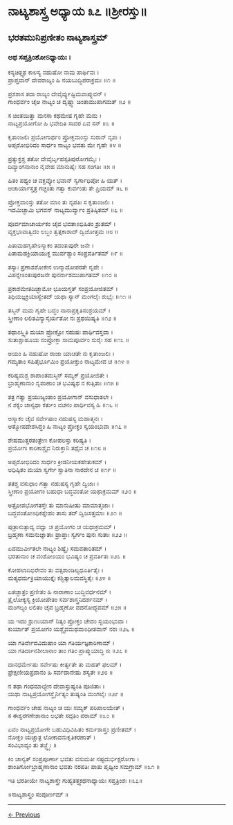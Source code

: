 # ನಾಟ್ಯಶಾಸ್ತ್ರ ಅಧ್ಯಾಯ ೩೭ ॥ಶ್ರೀರಸ್ತು॥

## ಭರತಮುನಿಪ್ರಣೀತಂ ನಾಟ್ಯಶಾಸ್ತ್ರಮ್

### ಅಥ ಸಪ್ತತ್ರಿಂಶೋಽಧ್ಯಾಯಃ । 

ಕಸ್ಯಚಿತ್ತ್ವಥ ಕಾಲಸ್ಯ ನಹುಷೋ ನಾಮ ಪಾರ್ಥಿವಃ ।<br/>
ಪ್ರಾಪ್ತವಾನ್ ದೇವರಾಜ್ಯಂ ಹಿ ನಯಬುದ್ಧಿಪರಾಕ್ರಮಃ ॥೧ ॥

ಪ್ರಶಶಾಸ ತದಾ ರಾಜ್ಯಂ ದೇವೈರ್ವ್ಯುಷ್ಟಿಮವಾಪ್ನುವನ್ ।<br/>
ಗಾಂಧರ್ವಂ ಚೈಅ ನಾಟ್ಯಂ ಚ ದೃಷ್ಟ್ವಾ ಚಿಂತಾಮುಪಾಗಮತ್ ॥೨ ॥

ಸ ಚಿಂತಯಿತ್ವಾ ಮನಸಾ ಕಥಮೇಷ ಗೃಹೇ ಮಮ ।<br/>
ನಾಟ್ಯಪ್ರಯೋಗೋ ಹಿ ಭವೇದಿತಿ ಸಾದರ ಏವ ಸನ್ ॥೩ ॥

ಕೃತಾಂಜಲಿಃ ಪ್ರಯೋಗಾರ್ಥಂ ಪ್ರೋಕ್ತವಾಂಸ್ತು ಸುರಾನ್ ನೃಪಃ ।<br/>
ಅಪ್ಸರೋಭಿರಿದಂ ಸಾರ್ಧಂ ನಾಟ್ಯಂ ಭವತು ಮೇ ಗೃಹೇ ॥೪ ॥

ಪ್ರತ್ಯುಕ್ತಶ್ಚ ತತೋ ದೇವೈರ್ಬೃಹಸ್ಪತಿಪುರೋಗಮೈಃ ।<br/>
ದಿವ್ಯಾಂಗನಾನಾಂ ನೈವೇಹ ಮಾನುಷೈಃ ಸಹ ಸಂಗತಿಃ ॥೫ ॥

ಹಿತಂ ಪಥ್ಯಂ ಚ ವಕ್ತವ್ಯೋ ಭವಾನ್ ಸ್ವರ್ಗಾಧಿಪೋ ಹಿ ಯತ್ ।<br/>
ಆಚಾರ್ಯಾಸ್ತತ್ರ ಗಚ್ಛಂತು ಗತ್ವಾ ಕುರ್ವಂತು ತೇ ಪ್ರಿಯಮ್ ॥೬ ॥

ಪ್ರೋಕ್ತವಾಂಸ್ತು ತತೋ ಮಾಂ ತು ನೃಪತಿಃ ಸ ಕೃತಾಂಜಲಿಃ ।<br/>
ಇದಮಿಚ್ಛಾಮಿ ಭಗವನ್ ನಾಟ್ಯಮುರ್ವ್ಯಾಂ ಪ್ರತಿಷ್ಠಿತಮ್ ॥೭ ॥

ಪೂರ್ವಮಾಚಾರ್ಯಕಂ ಚೈವ ಭವತಾಽಭಿಹಿತಂ ಶ್ರುತಮ್ ।<br/>
ವ್ಯಕ್ತಭಾವಾತ್ವಿದಂ ಲಬ್ಧಂ ತ್ವತ್ಸಕಾಶಾದ್ ದ್ವಿಜೋತ್ತಮ ॥೮ ॥

ಪಿತಾಮಹಗೃಹೇಽಸ್ಮಾಕಂ ತದಂತಃಪುರೇ ಜನೇ ।<br/>
ಪಿತಾಮಹಕ್ರಿಯಾಯುಕ್ತ ಮುರ್ವಶ್ಯಾಂ ಸಂಪ್ರವರ್ತಿತಮ್ ॥೯ ॥

ತಸ್ಯಾಃ ಪ್ರಣಾಶಶೋಕೇನ ಉನ್ಮಾದೋಪರತೇ ನೃಪೇ ।<br/>
ವಿಪನ್ನೇಽಂತಃಪುರಜನೇ ಪುನರ್ನಾಶಮುಪಾಗತಮ್ ॥೧೦ ॥

ಪ್ರಕಾಶಮೇತದಿಚ್ಛಾಮೋ ಭೂಯಸ್ತತ್ ಸಂಪ್ರಯೋಜಿತಮ್ ।<br/>
ತಿಥಿಯಜ್ಞಕ್ರಿಯಾಸ್ವೇತದ್ ಯಥಾ ಸ್ಯಾನ್ ಮಂಗಲೈಃ ಶುಭೈಃ ॥೧೧ ॥

ತಸ್ಮಿನ್ ಮಮ ಗೃಹೇ ಬದ್ಧಂ ನಾನಾಪ್ರಕೃತಿಸಂಶ್ರಯಮ್ ।<br/>
ಸ್ತ್ರೀಣಾಂ ಲಲಿತವಿನ್ಯಾಸೈರ್ಯತೋ ನಃ ಪ್ರಥಯಿಷ್ಯತಿ ॥೧೨ ॥

ತಥಾಽಸ್ತ್ವಿತಿ ಮಯಾ ಪ್ರೋಕ್ತೋ ನಹುಷಃ ಪಾರ್ಥಿವಸ್ತದಾ ।<br/>
ಸುತಾಶ್ಚಾಹೂಯ ಸಂಪ್ರೋಕ್ತಾ ಸಾಮಪೂರ್ವಂ ಸುರೈಃ ಸಹ ॥೧೩ ॥

ಅಯಂ ಹಿ ನಹುಷೋ ರಾಜಾ ಯಾಚತೇ ನಃ ಕೃತಾಂಜಲಿಃ ।<br/>
ಗಮ್ಯತಾಂ ಸಹಿತೈರ್ಭೂಮಿಂ ಪ್ರಯೋಕ್ತುಂ ನಾಟ್ಯಮೇವ ಚ ॥೧೪ ॥

ಕರಿಷ್ಯಮಶ್ಚ ಶಾಪಾಂತಮಸ್ಮಿನ್ ಸಮ್ಯಕ್ ಪ್ರಯೋಜಿತೇ ।<br/>
ಬ್ರಾಹ್ಮಣಾನಾಂ ನೃಪಾಣಾಂ ಚ ಭವಿಷ್ಯಥ ನ ಕುತ್ಸಿತಾಃ ॥೧೫ ॥

ತತ್ರ ಗತ್ವಾ ಪ್ರಯುಜ್ಯಂತಾಂ ಪ್ರಯೋಗಾನ್ ವಸುಧಾತಲೇ ।<br/>
ನ ಶಕ್ಯಂ ಚಾನ್ಯಥಾ ಕರ್ತುಂ ವಚನಂ ಪಾರ್ಥಿವಸ್ಯ ಹಿ ॥೧೬ ॥

ಅಸ್ಮಾಕಂ ಚೈವ ಸರ್ವೇಷಾಂ ನಹುಷಸ್ಯ ಮಹಾತ್ಮನಃ ।<br/>
ಆತ್ಮೋಪದೇಶಸಿದ್ಧಂ ಹಿ ನಾಟ್ಯಂ ಪ್ರೋಕ್ತಂ ಸ್ವಯಂಭುವಾ ॥೧೭ ॥

ಶೇಷಮುತ್ತರತಂತ್ರೇಣ ಕೋಹಲಸ್ತು ಕರಿಷ್ಯತಿ ।<br/>
ಪ್ರಯೋಗಃ ಕಾರಿಕಾಶ್ಚೈವ ನಿರುಕ್ತಾನಿ ತಥೈವ ಚ ॥೧೮ ॥

ಅಪ್ಸರೋಭಿರಿದಂ ಸಾರ್ಧಂ ಕ್ರೀಡನೀಯಕಹೇತುಕಮ್ ।<br/>
ಅಧಿಷ್ಠಿತಂ ಮಯಾ ಸ್ವರ್ಗೇ ಸ್ವಾತಿನಾ ನಾರದೇನ ಚ ॥೧೯ ॥

ತತಶ್ಚ ವಸುಧಾಂ ಗತ್ವಾ ನಹುಷಸ್ಯ ಗೃಹೇ ದ್ವಿಜಾಃ ।<br/>
ಸ್ತ್ರೀಣಾಂ ಪ್ರಯೋಗಂ ಬಹುಧಾ ಬದ್ಧವಂತೋ ಯಥಾಕ್ರಮಮ್ ॥೨೦ ॥

ಅತ್ರೋಪಭೋಗತಸ್ತೇ ತು ಮಾನುಷೀಷು ಮಾಮಾತ್ಮಜಾಃ ।<br/>
ಬದ್ಧವಂತೋಽಧಿಕಸ್ನೇಹಂ ತಾಸು ತದ್ ದ್ವಿಜಸತ್ತಮಾಃ ॥೨೧ ॥

ಪುತ್ರಾನುತ್ಪಾದ್ಯ ವಧ್ವಾ ಚ ಪ್ರಯೋಗಂ ಚ ಯಥಾಕ್ರಮಮ್ ।<br/>
ಬ್ರಹ್ಮಣಾ ಸಮನುಜ್ಞಾತಾಃ ಪ್ರಾಪ್ತಾಃ ಸ್ವರ್ಗಂ ಪುನಃ ಸುತಾಃ ॥೨೨ ॥

ಏವಮುರ್ವೀತಲೇ ನಾಟ್ಯಂ ಶಿಷ್ಯೈಃ ಸಮವತಾರಿತಮ್ ।<br/>
ಭರತಾನಾಂ ಚ ವಂಶೋಽಯಂ ಭವಿಷ್ಯಂ ಚ ಪ್ರವರ್ತಿತಃ ॥೨೩ ॥

ಕೋಹಲಾದಿಭಿರೇವಂ ತು ವತ್ಸಶಾಂಡಿಲ್ಯಧೂರ್ತಿತೈಃ ।<br/>
ಮತ್ಯಧರ್ಮಕ್ರಿಯಾಯುಕ್ತೈಃ ಕಶ್ಚಿತ್ಕಾಲಮವಸ್ಥಿತೈಃ ॥೨೪ ॥

ಏತಚ್ಛಾತ್ರಂ ಪ್ರಣೀತಂ ಹಿ ನಾರಾಣಾಂ ಬುದ್ಧಿವರ್ಧನಮ್ ।<br/>
ತ್ರೈಲೋಕ್ಯಸ್ಯ ಕ್ರಿಯೋಪೇತಂ ಸರ್ವಶಾಸ್ತ್ರನಿದರ್ಶನಮ್ ।<br/>
ಮಂಗಲ್ಯಂ ಲಲಿತಂ ಚೈವ ಬ್ರಹ್ಮಣೋ ವದನೋದ್ಭವಮ್ ॥೨೫ ॥

ಯ ಇದಂ ಶ್ರುಣುಯಾನ್ ನಿತ್ಯಂ ಪ್ರೋಕ್ತಂ ಚೇದಂ ಸ್ವಯಂಭುವಾ ।<br/>
ಕುರ್ಯಾತ್ ಪ್ರಯೋಗಂ ಯಶ್ಚೈವಮಥವಾಽಧೀತವಾನ್ ನರಃ ॥೨೬ ॥

ಯಾ ಗತಿರ್ವೇದವಿದುಷಾಂ ಯಾ ಗತಿರ್ಯಜ್ಞಕಾರಿಣಾಮ್ ।<br/>
ಯಾ ಗತಿರ್ದಾನಶೀಲಾನಾಂ ತಾಂ ಗತಿಂ ಪ್ರಾಪ್ನುಯಾದ್ಧಿ ಸಃ ॥೨೭ ॥

ದಾನಧರ್ಮೇಷು ಸರ್ವೇಷು ಕೀರ್ತ್ಯತೇ ತು ಮಹತ್ ಫಲಮ್ ।<br/>
ಪ್ರೇಕ್ಷಣೀಯಪ್ರದಾನಂ ಹಿ ಸರ್ವದಾನೇಷು ಶಸ್ಯತೇ ॥೨೮ ॥

ನ ತಥಾ ಗಂಧಮಾಲ್ಯೇನ ದೇವಾಸ್ತುಷ್ಯಂತಿ ಪೂಜಿತಾಃ ।<br/>
ಯಥಾ ನಾಟ್ಯಪ್ರಯೋಗಸ್ಥೈರ್ನಿತ್ಯಂ ತುಷ್ಯಂತಿ ಮಂಗಲೈಃ ॥೨೯ ॥

ಗಾಂಧರ್ವಂ ಚೇಹ ನಾಟ್ಯಂ ಚ ಯಃ ಸಮ್ಯಕ್ ಪರಿಪಾಲಯೇತ್ ।<br/>
ಸ ಈಶ್ವರಗಣೇಶಾನಾಂ ಲಭತೇ ಸದ್ಗತಿಂ ಪರಾಮ್ ॥೩೦ ॥

ಏವಂ ನಾಟ್ಯಪ್ರಯೋಗೇ ಬಹುವಿಧಿವಿಹಿತಂ ಕರ್ಮಶಾಸ್ತ್ರಂ ಪ್ರಣೀತಮ್ ।<br/>
ನೋಕ್ತಂ ಯಚ್ಚಾತ್ರ ಲೋಕಾದನುಕೃತಿಕರಣಾತ್ ।<br/>
ಸಂವಿಭಾವ್ಯಂ ತು ತಜ್ಜ್ಞೈಃ ॥

ಕಿಂ ಚಾನ್ಯತ್ ಸಂಪ್ರಪೂರ್ಣಾ ಭವತು ವಸುಮತೀ ನಷ್ಟದುರ್ಭಿಕ್ಷರೋಗಾ ।<br/>
ಶಾಂತಿರ್ಗೋಬ್ರಾಹ್ಮಣಾನಾಂ ಭವತು ನರಪತಿಃ ಪಾತು ಪೃಥ್ವೀಂ ಸಮಗ್ರಾಮ್ ॥೩೧ ॥

ಇತಿ ಭರತೀಯೇ ನಾಟ್ಯಶಾಸ್ತ್ರೇ ಗುಹ್ಯತತ್ತ್ವಕಥನಾಧ್ಯಾಯಃ ಸಪ್ತತ್ರಿಂಶಃ ॥೩೭॥

॥ನಾಟ್ಯಶಾಸ್ತ್ರಂ ಸಂಪೂರ್ಣಮ್ ॥

---

[← Previous](chapter_36.md)  
